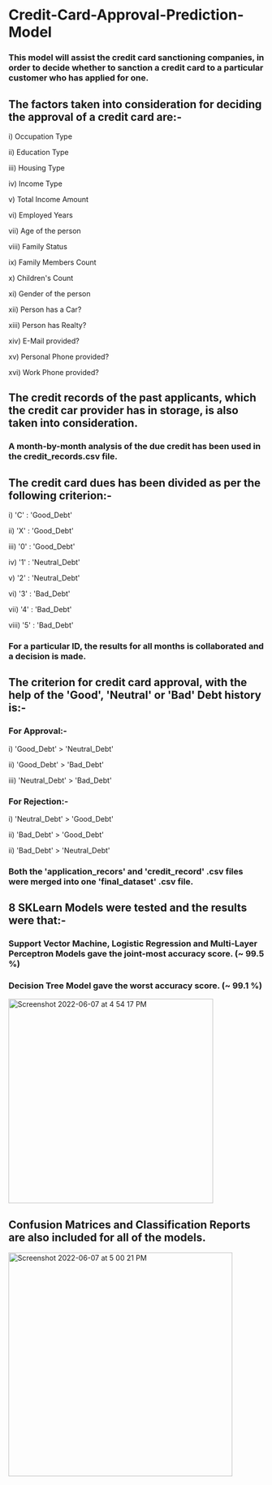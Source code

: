 # Credit-Card-Approval-Prediction-Model

### This model will assist the credit card sanctioning companies, in order to decide whether to sanction a credit card to a particular customer who has applied for one.

## The factors taken into consideration for deciding the approval of a credit card are:-

i) Occupation Type

ii) Education Type

iii) Housing Type

iv) Income Type

v) Total Income Amount

vi) Employed Years

vii) Age of the person

viii) Family Status

ix) Family Members Count

x) Children's Count

xi) Gender of the person

xii) Person has a Car?

xiii) Person has Realty? 

xiv) E-Mail provided?

xv) Personal Phone provided?

xvi) Work Phone provided?

## The credit records of the past applicants, which the credit car provider has in storage, is also taken into consideration.

### A month-by-month analysis of the due credit has been used in the credit_records.csv file.

## The credit card dues has been divided as per the following criterion:-

i) 'C' : 'Good_Debt' 

ii) 'X' : 'Good_Debt' 

iii) '0' : 'Good_Debt' 

iv) '1' : 'Neutral_Debt'

v) '2' : 'Neutral_Debt' 

vi) '3' : 'Bad_Debt' 

vii) '4' : 'Bad_Debt' 

viii) '5' : 'Bad_Debt'

### For a particular ID, the results for all months is collaborated and a decision is made.

## The criterion for credit card approval, with the help of the 'Good', 'Neutral' or 'Bad' Debt history is:-

### For Approval:-

i) 'Good_Debt' > 'Neutral_Debt'

ii) 'Good_Debt' > 'Bad_Debt'

iii) 'Neutral_Debt' > 'Bad_Debt'

### For Rejection:-

i) 'Neutral_Debt' > 'Good_Debt'

ii) 'Bad_Debt' > 'Good_Debt'

ii) 'Bad_Debt' > 'Neutral_Debt'

### Both the 'application_recors' and 'credit_record' .csv files were merged into one 'final_dataset' .csv file.

## 8 SKLearn Models were tested and the results were that:-

### Support Vector Machine, Logistic Regression and Multi-Layer Perceptron Models gave the joint-most accuracy score. (~ 99.5 %)

### Decision Tree Model gave the worst accuracy score. (~ 99.1 %)

<img width="403" alt="Screenshot 2022-06-07 at 4 54 17 PM" src="https://user-images.githubusercontent.com/78081835/172368032-aa9c6086-7fff-43e0-92a9-f6b4caa05c44.png">

## Confusion Matrices and Classification Reports are also included for all of the models. 


<img width="441" alt="Screenshot 2022-06-07 at 5 00 21 PM" src="https://user-images.githubusercontent.com/78081835/172369051-501a5003-3e70-47a7-af40-c72f16535413.png">





